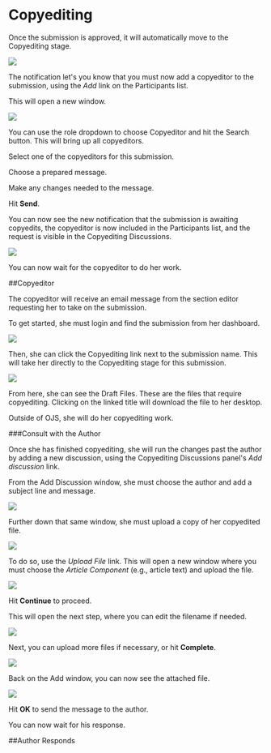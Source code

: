 # Copyediting

Once the submission is approved, it will automatically move to the Copyediting stage.

![](learning-ojs-3-ed-copyediting.png)

The notification let's you know that you must now add a copyeditor to the submission, using the *Add* link on the Participants list.

This will open a new window.

![](learning-ojs-3-ed-copyediting-add.png)

You can use the role dropdown to choose Copyeditor and hit the Search button. This will bring up all copyeditors.

Select one of the copyeditors for this submission.

Choose a prepared message.

Make any changes needed to the message.

Hit **Send**.

You can now see the new notification that the submission is awaiting copyedits, the copyeditor is now included in the Participants list, and the request is visible in the Copyediting Discussions.

![](learning-ojs-3-ed-copyediting-add-dash.png)

You can now wait for the copyeditor to do her work.

##Copyeditor

The copyeditor will receive an email message from the section editor requesting her to take on the submission.

To get started, she must login and find the submission from her dashboard.

![](learning-ojs-3-ce-dash.png)

Then, she can click the Copyediting link next to the submission name. This will take her directly to the Copyediting stage for this submission.

![](learning-ojs-3-ce-submission.png)

From here, she can see the Draft Files. These are the files that require copyediting. Clicking on the linked title will download the file to her desktop.

Outside of OJS, she will do her copyediting work. 

###Consult with the Author

Once she has finished copyediting, she will run the changes past the author by adding a new discussion, using the Copyediting Discussions panel's *Add discussion* link.

From the Add Discussion window, she must choose the author and add a subject line and message.

![](learning-ojs-3-ce-add-discussion.png)

Further down that same window, she must upload a copy of her copyedited file.

![](learning-ojs-3-ce-add-discussion2.png)

To do so, use the *Upload File* link. This will open a new window where you must choose the *Article Component* (e.g., article text) and upload the file.

![](learning-ojs-3-ce-upload1.png)

Hit **Continue** to proceed.

This will open the next step, where you can edit the filename if needed.

![](learning-ojs-3-ce-upload2.png)

Next, you can upload more files if necessary, or hit **Complete**.

![](learning-ojs-3-ce-upload3.png)

Back on the Add window, you can now see the attached file.

![](learning-ojs-3-ce-upload4.png)

Hit **OK** to send the message to the author.

You can now wait for his response.

##Author Responds

